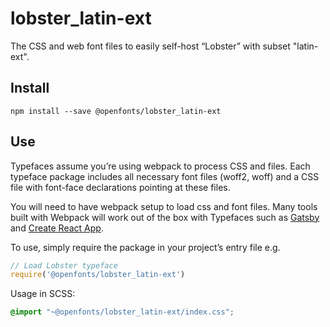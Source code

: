 
# lobster_latin-ext

The CSS and web font files to easily self-host “Lobster” with subset "latin-ext".

## Install

`npm install --save @openfonts/lobster_latin-ext`

## Use

Typefaces assume you’re using webpack to process CSS and files. Each typeface
package includes all necessary font files (woff2, woff) and a CSS file with
font-face declarations pointing at these files.

You will need to have webpack setup to load css and font files. Many tools built
with Webpack will work out of the box with Typefaces such as [Gatsby](https://github.com/gatsbyjs/gatsby)
and [Create React App](https://github.com/facebookincubator/create-react-app).

To use, simply require the package in your project’s entry file e.g.

```javascript
// Load Lobster typeface
require('@openfonts/lobster_latin-ext')
```

Usage in SCSS:
```scss
@import "~@openfonts/lobster_latin-ext/index.css";
```
